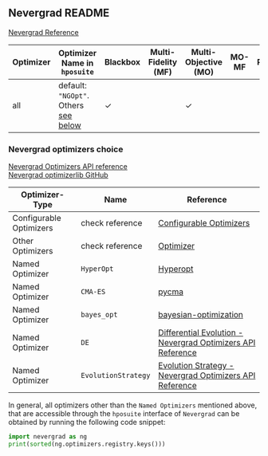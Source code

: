 ## Nevergrad README

[Nevergrad Reference](https://github.com/facebookresearch/nevergrad)

| Optimizer      | Optimizer Name in `hposuite`                                                 | Blackbox | Multi-Fidelity (MF) | Multi-Objective (MO) | MO-MF | Priors | Hyperparameters  | Tabular Benchmarks | Continuations   |
|----------------|---------------------------|----------|---------------------|----------------------|-------|--------|-----------------------------------------------|-------------------|-----------------|
| all             | default: `"NGOpt"`. Others [see below](#Nevergrad-optimizers-choice)            | ✓        |                     | ✓                    |       |        | optimizer choice [see below](#Nevergrad-optimizers-choice) |                   |                 |



### Nevergrad optimizers choice

[Nevergrad Optimizers API reference](https://facebookresearch.github.io/nevergrad/optimizers_ref.html#optimizers) <br>
[Nevergrad optimizerlib GitHub](https://github.com/facebookresearch/nevergrad/blob/main/nevergrad/optimization/optimizerlib.py)

Optimizer-Type          | Name                      | Reference            |
------------------------|---------------------------|----------------------|
Configurable Optimizers | check reference           | [Configurable Optimizers](https://facebookresearch.github.io/nevergrad/optimizers_ref.html#configurable-optimizers)
Other Optimizers        | check reference           | [Optimizer](https://facebookresearch.github.io/nevergrad/optimizers_ref.html#optimizers)
Named Optimizer         | `HyperOpt`                  | [Hyperopt](https://github.com/hyperopt/hyperopt)
Named Optimizer         | `CMA-ES `                   | [pycma](https://github.com/CMA-ES/pycma)
Named Optimizer         | `bayes_opt`                 | [bayesian-optimization](https://github.com/bayesian-optimization/BayesianOptimization)
Named Optimizer         | `DE`                        | [Differential Evolution - Nevergrad Optimizers API Reference](https://facebookresearch.github.io/nevergrad/optimizers_ref.html#nevergrad.families.DifferentialEvolution)
Named Optimizer         | `EvolutionStrategy`         | [Evolution Strategy - Nevergrad Optimizers API Reference](https://facebookresearch.github.io/nevergrad/optimizers_ref.html#nevergrad.families.DifferentialEvolution)


In general, all optimizers other than the `Named Optimizers` mentioned above, that are accessible through the `hposuite` interface of `Nevergrad` can be obtained by running the following code snippet:

``` python
import nevergrad as ng
print(sorted(ng.optimizers.registry.keys()))
```
